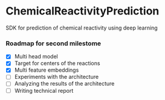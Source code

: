 # ChemicalReactivityPrediction
SDK for prediction of chemical reactivity using deep learning


### Roadmap for second milestome 
* [x] Multi head model
* [x] Target for centers of the reactions   
* [x] Multi feature embeddings
* [ ] Experiments with the architecture
* [ ] Analyzing the results of the architecture
* [ ] Writing technical report
